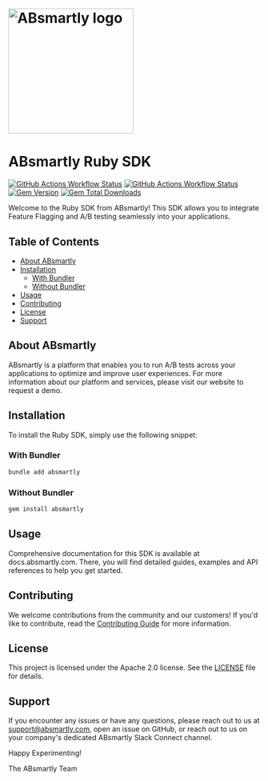 <!-- markdownlint-disable MD033 (No inline HTML) -->
<h1>
  <img
    src="https://github.com/absmartly/javascript-sdk/assets/30095183/d0ca9e76-ee49-4136-8c51-aee3c2221375 "
    alt="ABsmartly logo"
    width="250"
  />
</h1>

# ABsmartly Ruby SDK

[![GitHub Actions Workflow Status](https://img.shields.io/github/actions/workflow/status/absmartly/ruby-sdk/main.yml?label=CI)](https://github.com/absmartly/ruby-sdk/actions/workflows/main.yml)
[![GitHub Actions Workflow Status](https://img.shields.io/github/actions/workflow/status/absmartly/ruby-sdk/publish.yml?label=publish)](https://github.com/absmartly/ruby-sdk/actions/workflows/publish.yml)
[![Gem Version](https://img.shields.io/gem/v/absmartly)](https://rubygems.org/gems/absmartly/versions/0.0.1)
[![Gem Total Downloads](https://img.shields.io/gem/dt/absmartly)](https://rubygems.org/gems/absmartly/versions/0.0.1)

Welcome to the Ruby SDK from ABsmartly! This SDK allows you to integrate
Feature Flagging and A/B testing seamlessly into your applications.

## Table of Contents

- [About ABsmartly](#about-absmartly)
- [Installation](#installation)
  - [With Bundler](#with-bundler)
  - [Without Bundler](#without-bundler)
- [Usage](#usage)
- [Contributing](#contributing)
- [License](#license)
- [Support](#support)

## About ABsmartly

ABsmartly is a platform that enables you to run A/B tests across your
applications to optimize and improve user experiences. For more information
about our platform and services, please visit our
website to request a demo.

## Installation

To install the Ruby SDK, simply use the following snippet:

### With Bundler

```bash
bundle add absmartly
```

### Without Bundler

```bash
gem install absmartly
```

## Usage

Comprehensive documentation for this SDK is available at
docs.absmartly.com.
There, you will find detailed guides, examples and API references to help you
get started.

## Contributing

We welcome contributions from the community and our customers! If you'd like to contribute,
read the [Contributing Guide](Contributing.md) for more information.

## License

This project is licensed under the Apache 2.0 license. See the
[LICENSE](LICENSE) file for details.

## Support

If you encounter any issues or have any questions, please reach out to us at
<support@absmartly.com>, open an issue on GitHub, or reach out to us on your
company's dedicated ABsmartly Slack Connect channel.

Happy Experimenting!

The ABsmartly Team
